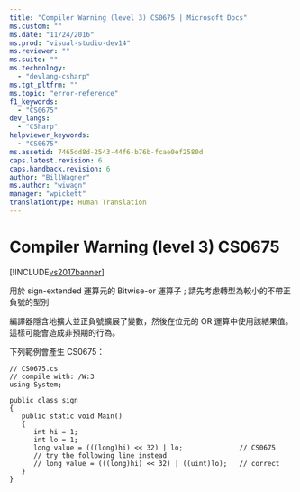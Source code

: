 ```yaml
---
title: "Compiler Warning (level 3) CS0675 | Microsoft Docs"
ms.custom: ""
ms.date: "11/24/2016"
ms.prod: "visual-studio-dev14"
ms.reviewer: ""
ms.suite: ""
ms.technology: 
  - "devlang-csharp"
ms.tgt_pltfrm: ""
ms.topic: "error-reference"
f1_keywords: 
  - "CS0675"
dev_langs: 
  - "CSharp"
helpviewer_keywords: 
  - "CS0675"
ms.assetid: 7465dd8d-2543-44f6-b76b-fcae0ef2580d
caps.latest.revision: 6
caps.handback.revision: 6
author: "BillWagner"
ms.author: "wiwagn"
manager: "wpickett"
translationtype: Human Translation
---
```

# Compiler Warning (level 3) CS0675
[!INCLUDE[vs2017banner](../../../csharp/includes/vs2017banner.md)]

用於 sign\-extended 運算元的 Bitwise\-or 運算子 ; 請先考慮轉型為較小的不帶正負號的型別  
  
 編譯器隱含地擴大並正負號擴展了變數，然後在位元的 OR 運算中使用該結果值。  這樣可能會造成非預期的行為。  
  
 下列範例會產生 CS0675：  
  
```  
// CS0675.cs  
// compile with: /W:3  
using System;  
  
public class sign  
{  
   public static void Main()  
   {  
      int hi = 1;  
      int lo = 1;  
      long value = (((long)hi) << 32) | lo;              // CS0675  
      // try the following line instead  
      // long value = (((long)hi) << 32) | ((uint)lo);   // correct  
   }  
}  
```